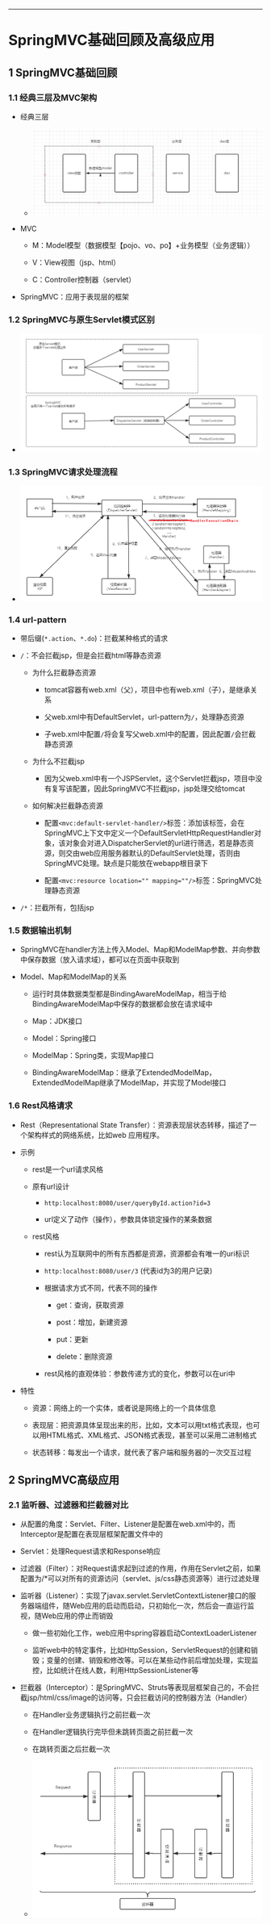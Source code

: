 ------



# SpringMVC基础回顾及高级应用

## 1 SpringMVC基础回顾

### 1.1 经典三层及MVC架构

- 经典三层

    - ![](../../images/SpringMVC/经典三层.png)

- MVC

    - M：Model模型（数据模型【pojo、vo、po】+业务模型（业务逻辑））
    
    - V：View视图（jsp、html）
    
    - C：Controller控制器（servlet）
    
- SpringMVC：应用于表现层的框架

### 1.2 SpringMVC与原生Servlet模式区别

- ![](../../images/SpringMVC/SpringMVC与Servlet区别.png)

### 1.3 SpringMVC请求处理流程

- ![](../../images/SpringMVC/SpringMVC请求处理流程.png)

### 1.4 url-pattern

- 带后缀(`*.action`、`*.do`)：拦截某种格式的请求

- `/`：不会拦截jsp，但是会拦截html等静态资源

    - 为什么拦截静态资源

        - tomcat容器有web.xml（父），项目中也有web.xml（子），是继承关系
        
        - 父web.xml中有DefaultServlet，url-pattern为`/`，处理静态资源
        
        - 子web.xml中配置`/`将会复写父web.xml中的配置，因此配置`/`会拦截静态资源
        
    - 为什么不拦截jsp
    
        - 因为父web.xml中有一个JSPServlet，这个Servlet拦截jsp，项目中没有复写该配置，因此SpringMVC不拦截jsp，jsp处理交给tomcat
        
    - 如何解决拦截静态资源
    
        - 配置`<mvc:default-servlet-handler/>`标签：添加该标签，会在SpringMVC上下文中定义一个DefaultServletHttpRequestHandler对象，该对象会对进入DispatcherServlet的url进行筛选，若是静态资源，则交由web应用服务器默认的DefaultServlet处理，否则由SpringMVC处理。缺点是只能放在webapp根目录下
        
        - 配置`<mvc:resource location="" mapping=""/>`标签：SpringMVC处理静态资源

- `/*`：拦截所有，包括jsp

### 1.5 数据输出机制

- SpringMVC在handler方法上传入Model、Map和ModelMap参数、并向参数中保存数据（放入请求域），都可以在页面中获取到

- Model、Map和ModelMap的关系

    - 运行时具体数据类型都是BindingAwareModelMap，相当于给BindingAwareModelMap中保存的数据都会放在请求域中
    
    - Map：JDK接口
    
    - Model：Spring接口
    
    - ModelMap：Spring类，实现Map接口
    
    - BindingAwareModelMap：继承了ExtendedModelMap，ExtendedModelMap继承了ModelMap，并实现了Model接口

### 1.6 Rest风格请求

- Rest（Representational State Transfer）：资源表现层状态转移，描述了⼀个架构样式的⽹络系统，⽐如web 应⽤程序。

- 示例

    - rest是一个url请求风格
    
    - 原有url设计
    
        - `http:localhost:8080/user/queryById.action?id=3`
        
        - url定义了动作（操作），参数具体锁定操作的某条数据
        
    - rest风格
    
        - rest认为互联网中的所有东西都是资源，资源都会有唯一的uri标识
        
        - `http:localhost:8080/user/3` (代表id为3的用户记录)
        
        - 根据请求方式不同，代表不同的操作
        
            - get：查询，获取资源
            
            - post：增加，新建资源
            
            - put：更新
            
            - delete：删除资源
            
        - rest风格的直观体验：参数传递方式的变化，参数可以在uri中
        
- 特性

    - 资源：⽹络上的⼀个实体，或者说是⽹络上的⼀个具体信息
    
    - 表现层：把资源具体呈现出来的形，⽐如，⽂本可以⽤txt格式表现，也可以⽤HTML格式、XML格式、JSON格式表现，甚⾄可以采⽤⼆进制格式
    
    - 状态转移：每发出⼀个请求，就代表了客户端和服务器的⼀次交互过程

## 2 SpringMVC高级应用

### 2.1 监听器、过滤器和拦截器对比

- 从配置的⻆度：Servlet、Filter、Listener是配置在web.xml中的，⽽Interceptor是配置在表现层框架配置⽂件中的

- Servlet：处理Request请求和Response响应

- 过滤器（Filter）：对Request请求起到过滤的作⽤，作⽤在Servlet之前，如果配置为/*可以对所有的资源访问（servlet、js/css静态资源等）进⾏过滤处理

- 监听器（Listener）：实现了javax.servlet.ServletContextListener接⼝的服务器端组件，随Web应⽤的启动⽽启动，只初始化⼀次，然后会⼀直运⾏监视，随Web应⽤的停⽌⽽销毁

    - 做⼀些初始化⼯作，web应⽤中spring容器启动ContextLoaderListener
    
    - 监听web中的特定事件，⽐如HttpSession，ServletRequest的创建和销毁；变量的创建、销毁和修改等。可以在某些动作前后增加处理，实现监控，⽐如统计在线⼈数，利⽤HttpSessionListener等
    
- 拦截器（Interceptor）：是SpringMVC、Struts等表现层框架⾃⼰的，不会拦截jsp/html/css/image的访问等，只会拦截访问的控制器⽅法（Handler）

    - 在Handler业务逻辑执⾏之前拦截⼀次
    
    - 在Handler逻辑执⾏完毕但未跳转⻚⾯之前拦截⼀次
    
    - 在跳转⻚⾯之后拦截⼀次
    
    - ![](../../images/SpringMVC/拦截器流程.png)